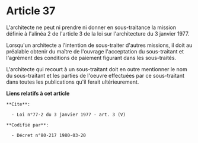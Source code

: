 # Article 37

L'architecte ne peut ni prendre ni donner en sous-traitance la mission définie à l'alinéa 2 de l'article 3 de la loi sur
l'architecture du 3 janvier 1977. 

Lorsqu'un architecte a l'intention de sous-traiter d'autres missions, il doit au préalable obtenir du maître de l'ouvrage
l'acceptation du sous-traitant et l'agrément des conditions de paiement figurant dans les sous-traités. 

L'architecte qui recourt à un sous-traitant doit en outre mentionner le nom du sous-traitant et les parties de l'oeuvre
effectuées par ce sous-traitant dans toutes les publications qu'il ferait ultérieurement.

**Liens relatifs à cet article**

	**Cite**:

	  - Loi n°77-2 du 3 janvier 1977 - art. 3 (V)

	**Codifié par**:

	  - Décret n°80-217 1980-03-20

